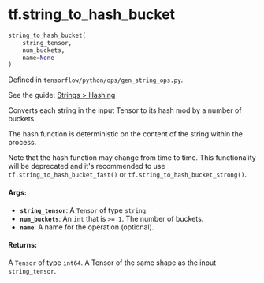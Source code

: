 <div itemscope itemtype="http://developers.google.com/ReferenceObject">
<meta itemprop="name" content="tf.string_to_hash_bucket" />
</div>

# tf.string_to_hash_bucket

``` python
string_to_hash_bucket(
    string_tensor,
    num_buckets,
    name=None
)
```



Defined in `tensorflow/python/ops/gen_string_ops.py`.

See the guide: [Strings > Hashing](../../../api_guides/python/string_ops.md#Hashing)

Converts each string in the input Tensor to its hash mod by a number of buckets.

The hash function is deterministic on the content of the string within the
process.

Note that the hash function may change from time to time.
This functionality will be deprecated and it's recommended to use
`tf.string_to_hash_bucket_fast()` or `tf.string_to_hash_bucket_strong()`.

#### Args:

* <b>`string_tensor`</b>: A `Tensor` of type `string`.
* <b>`num_buckets`</b>: An `int` that is `>= 1`. The number of buckets.
* <b>`name`</b>: A name for the operation (optional).


#### Returns:

A `Tensor` of type `int64`.
A Tensor of the same shape as the input `string_tensor`.
